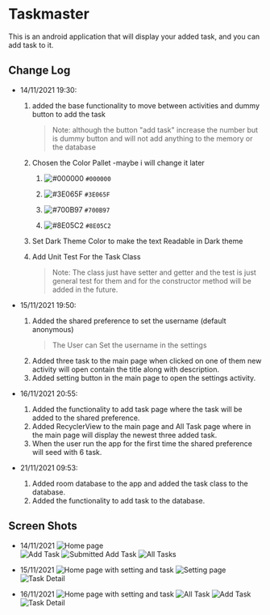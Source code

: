 # Taskmaster

This is an android application that will display your added task, and you can add task to it.

## Change Log

- 14/11/2021 19:30:
    1. added the base functionality to move between activities and dummy button to add the task
        > Note: although the button "add task" increase the number but is dummy button and will not add anything to the memory or the database
    2. Chosen the Color Pallet -maybe i will change it later
    
        1. ![#000000](https://via.placeholder.com/15/FFFFFF/000000?text=+) `#000000`
        
        2. ![#3E065F](https://via.placeholder.com/15/3E065F/000000?text=+) `#3E065F`
        
        3. ![#700B97](https://via.placeholder.com/15/700B97/000000?text=+) `#700B97`
        
        4. ![#8E05C2](https://via.placeholder.com/15/8E05C2/000000?text=+) `#8E05C2`
       
    3. Set Dark Theme Color to make the text Readable in Dark theme
       
    4. Add Unit Test For the Task Class
        > Note: The class just have setter and getter and the test is just general test for them and for the constructor method will be added in the future. 

- 15/11/2021 19:50:
    1. Added the shared preference to set the username (default anonymous)
        > The User can Set the username in the settings
    2. Added three task to the main page when clicked on one of them new activity will open contain the title along with description.
    3. Added setting button in the main page to open the settings activity.

- 16/11/2021 20:55:
    1. Added the functionality to add task page where the task will be added to the shared preference.
    2. Added RecyclerView to the main page and All Task page where in the main page will display the newest three added task.
    3. When the user run the app for the first time the shared preference will seed with 6 task.

- 21/11/2021 09:53:
    1. Added room database to the app and added the task class to the database.
    2. Added the functionality to add task to the database.

## Screen Shots
    
- 14/11/2021
![Home page](./screenshots/homepage.jpg)  
![Add Task](./screenshots/addtask.jpg)
![Submitted Add Task](./screenshots/addtasksubmitted.jpg)
![All Tasks](./screenshots/alltask.jpg)


- 15/11/2021
![Home page with setting and task](./screenshots/hompageWithusernameAndtaskBar.jpg)
![Setting page](./screenshots/settingName.jpg)
![Task Detail](./screenshots/taskDetail.jpg)


- 16/11/2021
![Home page with setting and task](./screenshots/homepageRCView.jpg)
![All Task](./screenshots/allTaskFun.jpg)
![Add Task](./screenshots/addTaskWithFun.jpg)
![Task Detail](./screenshots/taskDetailFun.jpg)